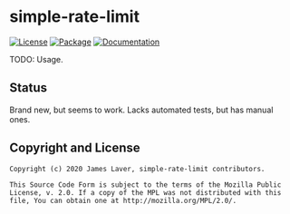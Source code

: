 # simple-rate-limit

[![License](https://img.shields.io/crates/l/simple-rate-limit.svg)](https://github.com/irrustible/simple-rate-limit/blob/main/LICENSE)
[![Package](https://img.shields.io/crates/v/simple-rate-limit.svg)](https://crates.io/crates/simple-rate-limit)
[![Documentation](https://docs.rs/simple-rate-limit/badge.svg)](https://docs.rs/simple-rate-limit)

TODO: Usage.

## Status

Brand new, but seems to work. Lacks automated tests, but has manual ones.

## Copyright and License

    Copyright (c) 2020 James Laver, simple-rate-limit contributors.
    
    This Source Code Form is subject to the terms of the Mozilla Public
    License, v. 2.0. If a copy of the MPL was not distributed with this
    file, You can obtain one at http://mozilla.org/MPL/2.0/.
